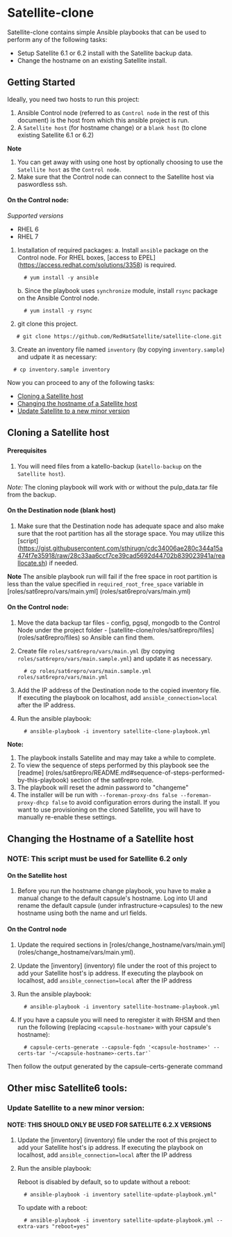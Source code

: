 # Satellite-clone
Satellite-clone contains simple Ansible playbooks that can be used to perform any of the following tasks:
* Setup Satellite 6.1 or 6.2 install with the Satellite backup data.
* Change the hostname on an existing Satellite install.

## Getting Started
Ideally, you need two hosts to run this project:

1. Ansible Control node (referred to as `Control node` in the rest of this document) is the host from which this ansible project is run.
2. A `Satellite host` (for hostname change) or a `blank host` (to clone existing Satellite 6.1 or 6.2)

**Note**

1. You can get away with using one host by optionally choosing to use the `Satellite host` as the `Control node`.
2. Make sure that the Control node can connect to the Satellite host via paswordless ssh.

#### On the Control node:

*Supported versions*
- RHEL 6
- RHEL 7

1. Installation of required packages:
   a. Install `ansible` package on the Control node. For RHEL boxes, [access to EPEL] (https://access.redhat.com/solutions/3358) is required.

      ```console
        # yum install -y ansible
      ```
   b. Since the playbook uses `synchronize` module, install `rsync` package on the Ansible Control node.

      ```console
        # yum install -y rsync
      ```
2. git clone this project.

  ```console
     # git clone https://github.com/RedHatSatellite/satellite-clone.git
  ```
3. Create an inventory file named `inventory` (by copying `inventory.sample`) and udpate it as necessary:

  ```console
    # cp inventory.sample inventory
  ```

Now you can proceed to any of the following tasks:

<!-- Do not change link names as they are linked to from external sites! -->
 * [Cloning a Satellite host](#cloning-a-satellite-host)
 * [Changing the hostname of a Satellite host](#changing-the-hostname-of-a-satellite-host)
 * [Update Satellite to a new minor version](#update-satellite-to-a-new-minor-version)

## Cloning a Satellite host

#### Prerequisites

1. You will need files from a katello-backup (`katello-backup` on the `Satellite host`).

*Note:* The cloning playbook will work with or without the pulp_data.tar file from the backup.

#### On the Destination node (blank host)

1. Make sure that the Destination node has adequate space and also make sure that the root partition has all the storage space. You may utilize this [script] (https://gist.githubusercontent.com/sthirugn/cdc34006ae280c344a15a474f7e35918/raw/28c33aa6ccf7ce39cad5692d44702b839023941a/reallocate.sh) if needed.

  **Note** The ansible playbook run will fail if the free space in root partition is less than the value specified in `required_root_free_space` variable in [roles/sat6repro/vars/main.yml] (roles/sat6repro/vars/main.yml)

#### On the Control node:

1. Move the data backup tar files - config, pgsql, mongodb to the Control Node  under the project folder - [satellite-clone/roles/sat6repro/files] (roles/sat6repro/files) so Ansible can find them.
2. Create file `roles/sat6repro/vars/main.yml` (by copying `roles/sat6repro/vars/main.sample.yml`) and update it as necessary.

   ```console
     # cp roles/sat6repro/vars/main.sample.yml roles/sat6repro/vars/main.yml
   ```
3. Add the IP address of the Destination node to the copied inventory file. If executing the playbook on localhost, add `ansible_connection=local` after the IP address.

4. Run the ansible playbook:

    ```console
      # ansible-playbook -i inventory satellite-clone-playbook.yml
    ```
  **Note:**

  1. The playbook installs Satellite and may may take a while to complete.
  2. To view the sequence of steps performed by this playbook see the [readme] (roles/sat6repro/README.md#sequence-of-steps-performed-by-this-playbook) section of the sat6repro role.
  3. The playbook will reset the admin password to "changeme"
  4. The installer will be run with `--foreman-proxy-dns false --foreman-proxy-dhcp false` to avoid configuration errors during the install. If you want to use provisioning on the cloned Satellite, you will have to manually re-enable these settings.

## Changing the Hostname of a Satellite host
### **NOTE: This script must be used for Satellite 6.2 only**
#### On the Satellite host
1. Before you run the hostname change playbook, you have to make a manual change to the default capsule's hostname. Log into UI and rename the default capsule (under infrastructure->capsules) to the new hostname using both the name and url fields.

#### On the Control node
1. Update the required sections in [roles/change_hostname/vars/main.yml] (roles/change_hostname/vars/main.yml).
2. Update the [inventory] (inventory) file under the root of this project to add your Satellite host's ip address. If executing the playbook on localhost, add `ansible_connection=local` after the IP address
3. Run the ansible playbook:

    ```console
      # ansible-playbook -i inventory satellite-hostname-playbook.yml
    ```
4. If you have a capsule you will need to reregister it with RHSM and then run the following (replacing `<capsule-hostname>` with your capsule's hostname):

   ```console
     # capsule-certs-generate --capsule-fqdn '<capsule-hostname>' --certs-tar '~/<capsule-hostname>-certs.tar'`
   ```
Then follow the output generated by the capsule-certs-generate command

## Other misc Satellite6 tools:

### Update Satellite to a new minor version:
#### **NOTE: THIS SHOULD ONLY BE USED FOR SATELLITE 6.2.X VERSIONS**
1. Update the [inventory] (inventory) file under the root of this project to add your Satellite host's ip address. If executing the playbook on localhost, add `ansible_connection=local` after the IP address
2. Run the ansible playbook:

   Reboot is disabled by default, so to update without a reboot:

   ```console
     # ansible-playbook -i inventory satellite-update-playbook.yml"
   ```

   To update with a reboot:

   ```console
     # ansible-playbook -i inventory satellite-update-playbook.yml --extra-vars "reboot=yes"
   ```

